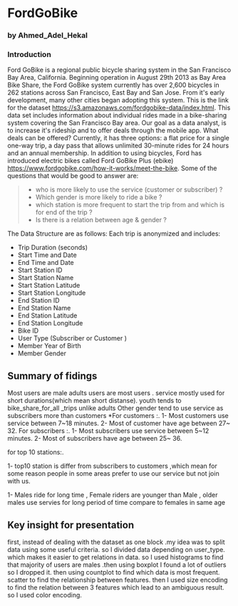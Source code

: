 # FordGoBike
### by Ahmed_Adel_Hekal

### Introduction
 Ford GoBike is a regional public bicycle sharing system in the San Francisco Bay Area, California. Beginning operation in August 29th 2013 as Bay Area Bike Share, the Ford GoBike system currently has over 2,600 bicycles in 262 stations across San Francisco, East Bay and San Jose. From it's early development, many other cities began adopting this system.
 This is the link for the dataset https://s3.amazonaws.com/fordgobike-data/index.html. This data set includes information about individual rides made in a bike-sharing system covering the San Francisco Bay area.
Our goal as a data analyst, is to increase it's rideship and to offer deals through the mobile app. What deals can be offered? Currently, it has three options: a flat price for a single one-way trip, a day pass that allows unlimited 30-minute rides for 24 hours and an annual membership. In addition to using bicycles, Ford has introduced electric bikes called Ford GoBike Plus (ebike) https://www.fordgobike.com/how-it-works/meet-the-bike.
Some of the questions that would be good to answer are:
>* who is more likely to use the service (customer or subscriber)  ? 
>* Which gender is more likely to ride a bike ? 
>* which station is more frequent to start the trip from and which is for end of the trip  ?
>* Is there is a relation between age & gender ?

The Data Structure are as follows:
Each trip is anonymized and includes:

 * Trip Duration (seconds)
 * Start Time and Date
 * End Time and Date
 * Start Station ID
 * Start Station Name
 * Start Station Latitude
 * Start Station Longitude
 * End Station ID
 * End Station Name
 * End Station Latitude
 * End Station Longitude
 * Bike ID
 * User Type (Subscriber or Customer )
 * Member Year of Birth
 * Member Gender

## Summary of fidings

Most users are male
adults  users are most users  .
service mostly used for short durations(which mean short distanse).
youth tends to bike_share_for_all _trips unlike adults
Other gender tend to use service as subscribers more than customers
*For customers :.
1- Most customers use service between 7~18 minutes.
2- Most of customer have age between 27~ 32.
For subscribers :.
1- Most subscribers use service between 5~12 minutes.
2- Most of subscribers have age between 25~ 36.

for top 10 stations:. 

1- top10 station is differ from  subscribers to customers ,which mean for some reason people in some areas prefer to use our service but not join with us.

1- Males ride for long time , Female riders are younger than Male ,
older males use servies for long period of time compare to females in same age


## Key insight for presentation 

first, instead of dealing with the dataset as one block .my idea was to split data using some useful criteria. so I divided data depending on user_type. which makes it easier to get relations in data. so I used histograms to find that majority of users are males .then using boxplot I found a lot of outliers so I dropped it. then using countplot to find which data is most frequent. scatter to find the relationship between features. then I used size encoding to find the relation between 3 features which lead to an ambiguous result. so I used color encoding.